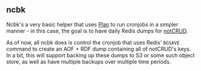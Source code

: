 ## ncbk

Ncbk's a very basic helper that uses [Plan](http://plan.readthedocs.org/index.html) to run cronjobs
in a simpler manner - in this case, the goal is to have daily Redis dumps for [notCRUD](https://github.com/wingify/notcrud). 

As of now, all ncbk does is control the cronjob that uses Redis' ```BGSAVE``` command to create 
an AOF + RDF dump containing all of notCRUD's keys. In a bit, this will support backing up
these dumps to S3 or some such object store, as well as have multiple backups over multiple time
periods.
